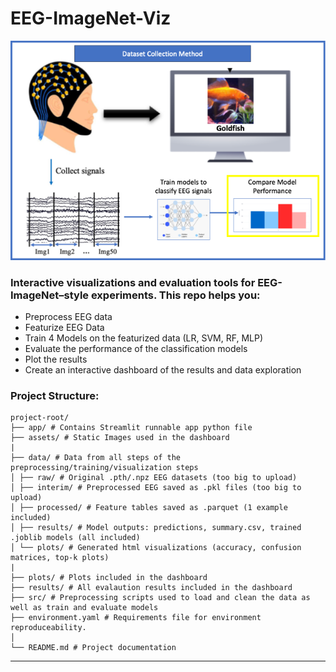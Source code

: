 # EEG-ImageNet-Viz


<img width="600" alt="image" src="/assets/dataset_overview_diagram.png">

### Interactive visualizations and evaluation tools for **EEG-ImageNet**–style experiments. This repo helps you:

- Preprocess EEG data
- Featurize EEG Data
- Train 4 Models on the featurized data (LR, SVM, RF, MLP)
- Evaluate the performance of the classification models
- Plot the results
- Create an interactive dashboard of the results and data exploration

### Project Structure: 
```
project-root/
├── app/ # Contains Streamlit runnable app python file
├── assets/ # Static Images used in the dashboard 
|
├── data/ # Data from all steps of the preprocessing/training/visualization steps
│ ├── raw/ # Original .pth/.npz EEG datasets (too big to upload)
│ ├── interim/ # Preprocessed EEG saved as .pkl files (too big to upload)
│ ├── processed/ # Feature tables saved as .parquet (1 example included)
│ ├── results/ # Model outputs: predictions, summary.csv, trained .joblib models (all included)
│ └── plots/ # Generated html visualizations (accuracy, confusion matrices, top-k plots) 
|
├── plots/ # Plots included in the dashboard 
├── results/ # All evalaution results included in the dashboard
├── src/ # Preprocessing scripts used to load and clean the data as well as train and evaluate models
├── environment.yaml # Requirements file for environment reproduceability.
│
└── README.md # Project documentation
```
---